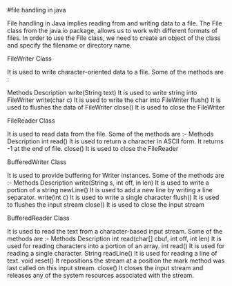   #file handling in java 

File handling in Java implies reading from and writing data to a file. The File class from the java.io package, allows us
to work with different formats of files. In order to use the File class, we need to create an object of the class and specify 
the filename or directory name.

   FileWriter Class

It is used to write character-oriented data to a file.
Some of the methods are :

 Methods	Description
   write(String text)	It is used to write string into FileWriter
   write(char c)	It is used to write the char into FileWriter
   flush()	It is used to flushes the data of FileWriter
  close()	It is used to close the FileWriter
  
FileReader Class

 It is used to read data from the file.
 Some of the methods are :-
 Methods	Description
 int read()	It is used to return a character in ASCII form. It returns -1 at the end of file.
 close()	It is used to close the FileReader
 
 
 BufferedWriter Class

  It is used to provide buffering for Writer instances.
 Some of the methods are :-
 Methods	Description
 write(String s, int off, in len)	It is used to write a portion of a string
 newLine()	It is used to add a new line by writing a line separator.
 write(int c)	It is used to write a single character
 flush()	It is used to flushes the input stream
 close()	It is used to close the input stream
 
 BufferedReader Class

It is used to read the text from a character-based input stream.
Some of the methods are :-
Methods	Description
int read(char[] cbuf, int off, int len)	It is used for reading characters into a portion of an array.
int read()	It is used for reading a single character.
String readLine()	It is used for reading a line of text.
void reset()	It repositions the stream at a position the mark method was last called on this input stream.
close()	It closes the input stream and releases any of the system resources associated with the stream.
